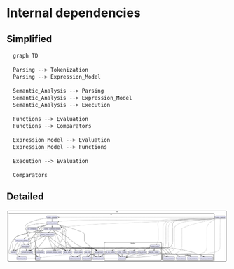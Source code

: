 # Internal dependencies

## Simplified

```mermaid
  graph TD
  
  Parsing --> Tokenization
  Parsing --> Expression_Model

  Semantic_Analysis --> Parsing
  Semantic_Analysis --> Expression_Model
  Semantic_Analysis --> Execution

  Functions --> Evaluation
  Functions --> Comparators

  Expression_Model --> Evaluation
  Expression_Model --> Functions

  Execution --> Evaluation

  Comparators

```

## Detailed

![internal depencies diagram](doc/internal_dependencies.png)
